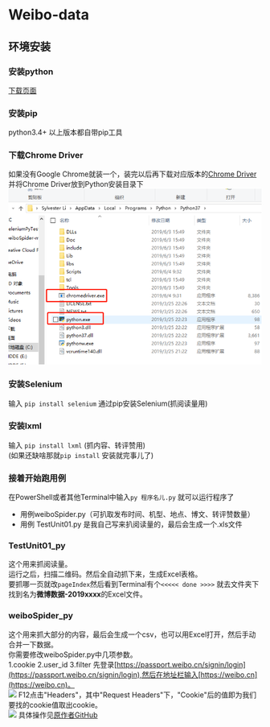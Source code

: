 # Weibo-data
## 环境安装
### 安装python
[下载页面](https://www.python.org/downloads/)
### 安装pip
python3.4+ 以上版本都自带pip工具
### 下载Chrome Driver
如果没有Google Chrome就装一个，装完以后再下载对应版本的[Chrome Driver](https://npm.taobao.org/mirrors/chromedriver/)并将Chrome Driver放到Python安装目录下  
![](https://github.com/SylvesterLi/CCYLDataTools/blob/master/NoteImage/1.png)
### 安装Selenium
输入 `pip install selenium` 通过pip安装Selenium(抓阅读量用)  
### 安装lxml
输入 `pip install lxml` (抓内容、转评赞用)  
(如果还缺啥那就`pip install` 安装就完事儿了)
### 接着开始跑用例
在PowerShell或者其他Terminal中输入`py 程序名儿.py` 就可以运行程序了
* 用例weiboSpider.py（可扒取发布时间、机型、地点、博文、转评赞数量）
* 用例 TestUnit01.py 是我自己写来扒阅读量的，最后会生成一个.xls文件
### TestUnit01_py
这个用来抓阅读量。  
运行之后，扫描二维码。然后全自动抓下来，生成Excel表格。  
要抓哪一页就改`pageIndex`然后看到Terminal有个`<<<<< done >>>>` 就去文件夹下找到名为**微博数据-2019xxxx**的Excel文件。  
### weiboSpider_py
这个用来抓大部分的内容，最后会生成一个csv，也可以用Excel打开，然后手动合并一下数据。  
你需要修改weiboSpider.py中几项参数。  
1.cookie
2.user_id
3.filter
先登录[https://passport.weibo.cn/signin/login](https://passport.weibo.cn/signin/login),然后在地址栏输入[https://weibo.cn](https://weibo.cn)。  
![](https://camo.githubusercontent.com/b8b6b65d36b22bea1a6b081104d8b9726a258921/68747470733a2f2f706963747572652e636f676e697a652e6d652f636f676e697a652f6769746875622f776569626f7370696465722f636f6f6b6965322e706e67)
F12点击"Headers"，其中"Request Headers"下，"Cookie"后的值即为我们要找的cookie值取出cookie。  
![](https://camo.githubusercontent.com/86c82d03633c1884f0f3b954f94b5b13b35e676e/68747470733a2f2f706963747572652e636f676e697a652e6d652f636f676e697a652f6769746875622f776569626f7370696465722f636f6f6b6965332e706e67)
具体操作见[原作者GitHub](https://github.com/dataabc/weibospider)
